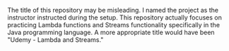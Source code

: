 The title of this repository may be misleading. I named the project as the instructor instructed during the setup. 
This repository actually focuses on practicing Lambda functions and Streams functionality specifically in the Java programming language. A more appropriate title would have been "Udemy - Lambda and Streams."
